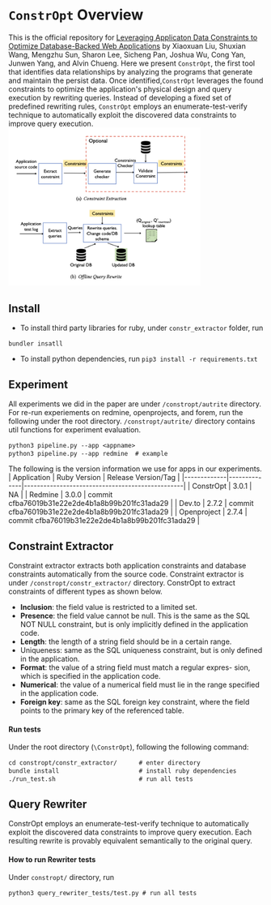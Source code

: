 # `ConstrOpt` Overview
This is the official repository for [Leveraging Applicaton Data Constraints to Optimize Database-Backed Web Applications](https://arxiv.org/abs/2205.02954) by Xiaoxuan Liu, Shuxian Wang, Mengzhu Sun, Sharon Lee, Sicheng Pan, Joshua Wu, Cong Yan, Junwen Yang, and Alvin Chueng. 
Here we present `ConstrOpt`, the first tool that identifies data relationships by analyzing the programs that generate and maintain the persist data. Once identified,`ConstrOpt` leverages the found constraints to optimize the application's physical design and query execution by rewriting queries. Instead of developing a fixed set of predefined rewriting rules, `ConstrOpt` employs an enumerate-test-verify technique to automatically exploit the discovered data constraints to improve query execution. 
<img src="./figures/readme/system_architecture.png" width=380>

## Install
- To install third party libraries for ruby, under `constr_extractor` folder, run
``` 
bundler insatll
```
- To install python dependencies, run `pip3 install -r requirements.txt`

## Experiment
All experiments we did in the paper are under `/constropt/autrite` directory. For re-run experiements on redmine, openprojects, and forem, run the following under the root directory. `/constropt/autrite/` directory contains util functions for experiment evaluation. 
```
python3 pipeline.py --app <appname>
python3 pipeline.py --app redmine  # example
```
The following is the version information we use for apps in our experiments.
| Application | Ruby Version | Release Version/Tag                             |
|-------------|--------------|-------------------------------------------------|
| ConstrOpt   | 3.0.1        | NA                                              |
| Redmine     | 3.0.0        | commit cfba76019b31e22e2de4b1a8b99b201fc31ada29 |
| Dev.to      | 2.7.2        | commit cfba76019b31e22e2de4b1a8b99b201fc31ada29 |
| Openproject | 2.7.4        | commit cfba76019b31e22e2de4b1a8b99b201fc31ada29 |

## Constraint Extractor
Constraint extractor extracts both application constraints and database constraints automatically from the source code. Constraint extractor is under `/constropt/constr_extractor/` directory.
ConstrOpt to extract constraints of different types as shown below.
- **Inclusion**: the field value is restricted to a limited set.
- **Presence**: the field value cannot be null. This is the same as the SQL NOT NULL constraint, but is only implicitly defined in the
application code.
- **Length**: the length of a string field should be in a certain range.
- Uniqueness: same as the SQL uniqueness constraint, but is only
defined in the application.
- **Format**: the value of a string field must match a regular expres-
sion, which is specified in the application code.
- **Numerical**: the value of a numerical field must lie in the range
specified in the application code.
- **Foreign key**: same as the SQL foreign key constraint, where the
field points to the primary key of the referenced table.
#### Run tests
Under the root directory (`\ConstrOpt`), following the following command:
```
cd constropt/constr_extractor/      # enter directory
bundle install                      # install ruby dependencies
./run_test.sh                       # run all tests 
```

## Query Rewriter
ConstrOpt employs an enumerate-test-verify technique to automatically exploit the discovered data constraints to improve query execution. Each resulting rewrite is provably equivalent semantically to the original query. 
#### How to run Rewriter tests
Under `constropt/` directory, run
```
python3 query_rewriter_tests/test.py # run all tests
```
